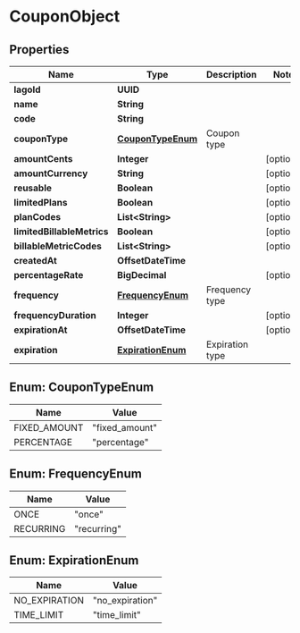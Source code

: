 

# CouponObject


## Properties

| Name | Type | Description | Notes |
|------------ | ------------- | ------------- | -------------|
|**lagoId** | **UUID** |  |  |
|**name** | **String** |  |  |
|**code** | **String** |  |  |
|**couponType** | [**CouponTypeEnum**](#CouponTypeEnum) | Coupon type |  |
|**amountCents** | **Integer** |  |  [optional] |
|**amountCurrency** | **String** |  |  [optional] |
|**reusable** | **Boolean** |  |  [optional] |
|**limitedPlans** | **Boolean** |  |  [optional] |
|**planCodes** | **List&lt;String&gt;** |  |  [optional] |
|**limitedBillableMetrics** | **Boolean** |  |  [optional] |
|**billableMetricCodes** | **List&lt;String&gt;** |  |  [optional] |
|**createdAt** | **OffsetDateTime** |  |  |
|**percentageRate** | **BigDecimal** |  |  [optional] |
|**frequency** | [**FrequencyEnum**](#FrequencyEnum) | Frequency type |  |
|**frequencyDuration** | **Integer** |  |  [optional] |
|**expirationAt** | **OffsetDateTime** |  |  [optional] |
|**expiration** | [**ExpirationEnum**](#ExpirationEnum) | Expiration type |  |



## Enum: CouponTypeEnum

| Name | Value |
|---- | -----|
| FIXED_AMOUNT | &quot;fixed_amount&quot; |
| PERCENTAGE | &quot;percentage&quot; |



## Enum: FrequencyEnum

| Name | Value |
|---- | -----|
| ONCE | &quot;once&quot; |
| RECURRING | &quot;recurring&quot; |



## Enum: ExpirationEnum

| Name | Value |
|---- | -----|
| NO_EXPIRATION | &quot;no_expiration&quot; |
| TIME_LIMIT | &quot;time_limit&quot; |



